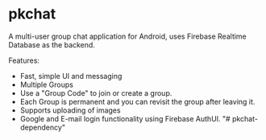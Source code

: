 # pkchat
A multi-user group chat application for Android, uses Firebase Realtime Database as the backend.

Features:


- Fast, simple UI and messaging
- Multiple Groups
- Use a "Group Code" to join or create a group.
- Each Group is permanent and you can revisit the group after leaving it.
- Supports uploading of images
- Google and E-mail login functionality using Firebase AuthUI.
"# pkchat-dependency" 
